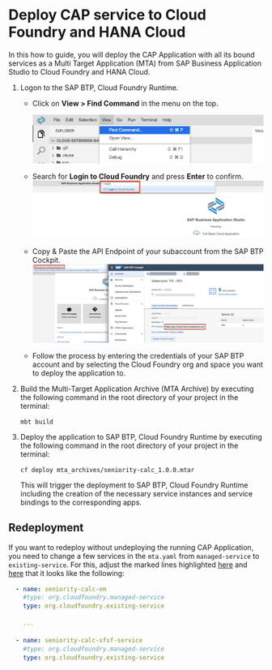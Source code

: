 # Deploy CAP service to Cloud Foundry and HANA Cloud

In this how to guide, you will deploy the CAP Application with all its bound services as a Multi Target Application (MTA) from SAP Business Application Studio to Cloud Foundry and HANA Cloud.

1. Logon to the SAP BTP, Cloud Foundry Runtime. 

    - Click on **View > Find Command** in the menu on the top.
   
      ![Find Command](./images/bas-0.png)
    - Search for **Login to Cloud Foundry** and press **Enter** to confirm.
      ![Login to Cloud Foundry](./images/bas-1.png)

    - Copy & Paste the API Endpoint of your subaccount from the SAP BTP Cockpit. 
      ![Login to Cloud Foundry](./images/bas-2.png)
 
    - Follow the process by entering the credentials of your SAP BTP account and by selecting the Cloud Foundry org and space you want to deploy the application to.

2. Build the Multi-Target Application Archive (MTA Archive) by executing the following command in the root directory of your project in the terminal:

    ```
    mbt build
    ```

3. Deploy the application to SAP BTP, Cloud Foundry Runtime by executing the following command in the root directory of your project in the terminal:

    ```
    cf deploy mta_archives/seniority-calc_1.0.0.mtar
    ```

    This will trigger the deployment to SAP BTP, Cloud Foundry Runtime including the creation of the necessary service instances and service bindings to the corresponding apps.

## Redeployment
If you want to redeploy without undeploying the running CAP Application, you need to change a few services in the ```mta.yaml``` from ```managed-service``` to ```existing-service```. For this, adjust the marked lines highlighted [here](https://github.tools.sap/btp-use-case-factory/successfactors-seniority-calculator/blob/main/bas/seniority-calc-cds/mta.yaml#L49-L50) and [here](https://github.tools.sap/btp-use-case-factory/successfactors-seniority-calculator/blob/main/bas/seniority-calc-cds/mta.yaml#L61-L62) that it looks like the following:

```yaml
  - name: seniority-calc-em
    #type: org.cloudfoundry.managed-service
    type: org.cloudfoundry.existing-service
    
    ...

  - name: seniority-calc-sfsf-service
    #type: org.cloudfoundry.managed-service
    type: org.cloudfoundry.existing-service
```

